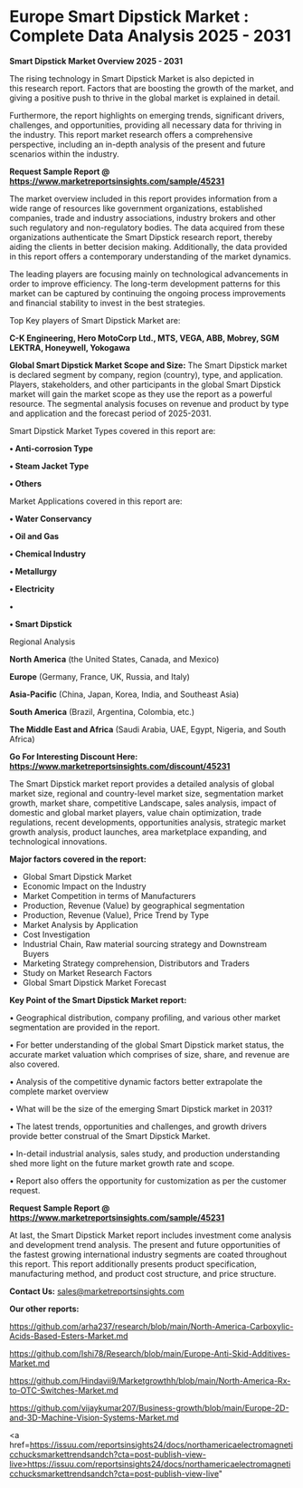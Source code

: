 # Europe Smart Dipstick Market : Complete Data Analysis 2025 - 2031

<Strong> Smart Dipstick Market Overview 2025 - 2031</strong>

The rising technology in Smart Dipstick Market is also depicted in this research report. Factors that are boosting the growth of the market, and giving a positive push to thrive in the global market is explained in detail.

Furthermore, the report highlights on emerging trends, significant drivers, challenges, and opportunities, providing all necessary data for thriving in the industry. This report market research offers a comprehensive perspective, including an in-depth analysis of the present and future scenarios within the industry.

<strong>Request Sample Report @ <a href=https://www.marketreportsinsights.com/sample/45231>https://www.marketreportsinsights.com/sample/45231</a></strong>

The market overview included in this report provides information from a wide range of resources like government organizations, established companies, trade and industry associations, industry brokers and other such regulatory and non-regulatory bodies. The data acquired from these organizations authenticate the Smart Dipstick research report, thereby aiding the clients in better decision making. Additionally, the data provided in this report offers a contemporary understanding of the market dynamics.

The leading players are focusing mainly on technological advancements in order to improve efficiency. The long-term development patterns for this market can be captured by continuing the ongoing process improvements and financial stability to invest in the best strategies.

Top Key players of Smart Dipstick Market are:

<strong>C-K Engineering, Hero MotoCorp Ltd., MTS, VEGA, ABB, Mobrey, SGM LEKTRA, Honeywell, Yokogawa</strong>

<strong><b>Global Smart Dipstick Market Scope and Size:</b></strong>
The Smart Dipstick market is declared segment by company, region (country), type, and application. Players, stakeholders, and other participants in the global Smart Dipstick market will gain the market scope as they use the report as a powerful resource. The segmental analysis focuses on revenue and product by type and application and the forecast period of 2025-2031.

Smart Dipstick Market Types covered in this report are:

<strong>•  Anti-corrosion Type

•  Steam Jacket Type

•  Others</strong>

Market Applications covered in this report are:

<strong>•  Water Conservancy

•  Oil and Gas

•  Chemical Industry

•  Metallurgy

•  Electricity

•  

•  Smart Dipstick</strong> 

Regional Analysis

<strong>North America</strong> (the United States, Canada, and Mexico)

<strong>Europe</strong> (Germany, France, UK, Russia, and Italy)

<strong>Asia-Pacific</strong> (China, Japan, Korea, India, and Southeast Asia)

<strong>South America</strong> (Brazil, Argentina, Colombia, etc.)

<strong>The Middle East and Africa</strong> (Saudi Arabia, UAE, Egypt, Nigeria, and South Africa)

<strong>Go For Interesting Discount Here: <a href=https://www.marketreportsinsights.com/discount/45231>https://www.marketreportsinsights.com/discount/45231</a></strong>

The Smart Dipstick market report provides a detailed analysis of global market size, regional and country-level market size, segmentation market growth, market share, competitive Landscape, sales analysis, impact of domestic and global market players, value chain optimization, trade regulations, recent developments, opportunities analysis, strategic market growth analysis, product launches, area marketplace expanding, and technological innovations.

<strong><b>Major factors covered in the report:</b></strong>
<ul>
  <li>Global Smart Dipstick Market </li>
  <li>Economic Impact on the Industry</li>
  <li>Market Competition in terms of Manufacturers</li>
  <li>Production, Revenue (Value) by geographical segmentation</li>
  <li>Production, Revenue (Value), Price Trend by Type</li>
  <li>Market Analysis by Application</li>
  <li>Cost Investigation</li>
  <li>Industrial Chain, Raw material sourcing strategy and Downstream Buyers</li>
  <li>Marketing Strategy comprehension, Distributors and Traders</li>
  <li>Study on Market Research Factors</li>
  <li>Global Smart Dipstick Market Forecast</li>
</ul>

<strong><b>Key Point of the Smart Dipstick Market report:</b></strong>

• Geographical distribution, company profiling, and various other market segmentation are provided in the report.

• For better understanding of the global Smart Dipstick market status, the accurate market valuation which comprises of size, share, and revenue are also covered.

• Analysis of the competitive dynamic factors better extrapolate the complete market overview

• What will be the size of the emerging Smart Dipstick market in 2031?

• The latest trends, opportunities and challenges, and growth drivers provide better construal of the Smart Dipstick Market.

• In-detail industrial analysis, sales study, and production understanding shed more light on the future market growth rate and scope.

• Report also offers the opportunity for customization as per the customer request.

<strong>Request Sample Report @ <a href=https://www.marketreportsinsights.com/sample/45231>https://www.marketreportsinsights.com/sample/45231</a></strong>

At last, the Smart Dipstick Market report includes investment come analysis and development trend analysis. The present and future opportunities of the fastest growing international industry segments are coated throughout this report. This report additionally presents product specification, manufacturing method, and product cost structure, and price structure.

<strong>Contact Us:</strong>
sales@marketreportsinsights.com

<strong>Our other reports:</strong>

<a href=https://github.com/arha237/research/blob/main/North-America-Carboxylic-Acids-Based-Esters-Market.md>https://github.com/arha237/research/blob/main/North-America-Carboxylic-Acids-Based-Esters-Market.md</a>

<a href=https://github.com/Ishi78/Research/blob/main/Europe-Anti-Skid-Additives-Market.md>https://github.com/Ishi78/Research/blob/main/Europe-Anti-Skid-Additives-Market.md</a>

<a href=https://github.com/Hindavii9/Marketgrowthh/blob/main/North-America-Rx-to-OTC-Switches-Market.md>https://github.com/Hindavii9/Marketgrowthh/blob/main/North-America-Rx-to-OTC-Switches-Market.md</a>

<a href=https://github.com/vijaykumar207/Business-growth/blob/main/Europe-2D-and-3D-Machine-Vision-Systems-Market.md>https://github.com/vijaykumar207/Business-growth/blob/main/Europe-2D-and-3D-Machine-Vision-Systems-Market.md</a>

<a href=https://issuu.com/reportsinsights24/docs/northamericaelectromagneticchucksmarkettrendsandch?cta=post-publish-view-live>https://issuu.com/reportsinsights24/docs/northamericaelectromagneticchucksmarkettrendsandch?cta=post-publish-view-live</a>"
